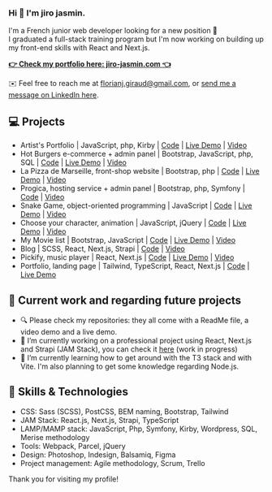 ### Hi 👋 I'm jiro jasmin.
I'm a French junior web developer looking for a new position 👔  
I graduated a full-stack training program but I'm now working on building up my front-end skills with React and Next.js.  
  
**[👉 Check my portfolio here: jiro-jasmin.com 👈](https://www.jiro-jasmin.com)**
  
✉️ Feel free to reach me at [florianj.giraud@gmail.com](mailto:florianj.giraud@gmail.com), or [send me a message on LinkedIn here](https://linkedin.com/in/jiro-jasmin).  

## 💻 Projects
- Artist's Portfolio | JavaScript, php, Kirby | [Code](https://github.com/jiro-jasmin/Artist-s-portfolio) | [Live Demo](https://fabiolaamaudricduchaffaut.fr/) | [Video](https://youtu.be/9_cJaUuS97U)
- Hot Burgers e-commerce + admin panel | Bootstrap, JavaScript, php, SQL | [Code](https://github.com/jiro-jasmin/Hot-Burgers) | [Live Demo](https://hotburgers-berlin.000webhostapp.com/) | [Video](https://youtu.be/9IDCPDBPxUg)
- La Pizza de Marseille, front-shop website | Bootstrap, php | [Code](https://github.com/jiro-jasmin/La-Pizza-de-Marseille) | [Live Demo](https://pizza-marseille.000webhostapp.com/) | [Video](https://youtu.be/646WPLIC8dY)
- Progica, hosting service + admin panel | Bootstrap, php, Symfony | [Code](https://github.com/jiro-jasmin/Progica) | [Video](https://youtu.be/xmWqfdf-avA)
- Snake Game, object-oriented programming | JavaScript | [Code](https://github.com/jiro-jasmin/jiro-jasmin.github.io/tree/main/js_snake) | [Live Demo](https://jiro-jasmin.github.io/js_snake/) | [Video](https://youtu.be/p3Vsh3mpcng)
- Choose your character, animation | JavaScript, jQuery | [Code](https://github.com/jiro-jasmin/jiro-jasmin.github.io/tree/main/jquery_charac) | [Live Demo](https://jiro-jasmin.github.io/jquery_charac/) | [Video](https://youtu.be/Gjx9pUPNKTs)
- My Movie list | Bootstrap, JavaScript | [Code](https://github.com/jiro-jasmin/jiro-jasmin.github.io/tree/main/js_todolist) | [Live Demo](https://jiro-jasmin.github.io/js_todolist/) | [Video](https://youtu.be/b6n8kW0fXRo)
- Blog | SCSS, React, Next.js, Strapi | [Code](https://github.com/jiro-jasmin/Blog) | [Video](https://youtu.be/pqqSpC_XyhI)
- Pickify, music player | React, Next.js | [Code](https://github.com/jiro-jasmin/Pickify) | [Live Demo](https://pickify.vercel.app/) | [Video](https://youtu.be/YhD31XVDDns)
- Portfolio, landing page | Tailwind, TypeScript, React, Next.js | [Code](https://github.com/jiro-jasmin/Portfolio-LandingPage) | [Live Demo](https://jiro-jasmin.vercel.app/)

## 🚀 Current work and regarding future projects
- 🔍 Please check my repositories: they all come with a ReadMe file, a video demo and a live demo.
- 🔭 I’m currently working on a professional project using React, Next.js and Strapi (JAM Stack), you can check it [here](https://github.com/jiro-jasmin/Voice-actress-portfolio) (work in progress)
- 🌱 I’m currently learning how to get around with the T3 stack and with Vite. I'm also planning to get some knowledge regarding Node.js.

## 🔧 Skills & Technologies  
- CSS: Sass (SCSS), PostCSS, BEM naming, Bootstrap, Tailwind 
- JAM Stack: React.js, Next.js, Strapi, TypeScript
- LAMP/MAMP stack: JavaScript, Php, Symfony, Kirby, Wordpress, SQL, Merise methodology
- Tools: Webpack, Parcel, jQuery
- Design: Photoshop, Indesign, Balsamiq, Figma
- Project management: Agile methodology, Scrum, Trello


Thank you for visiting my profile!
